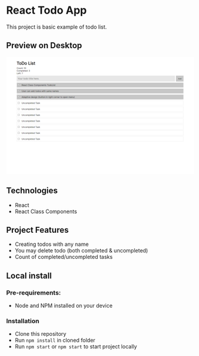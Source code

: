 # React Todo App

This project is basic example of todo list.

## Preview on Desktop

![Desktop Preview](./preview/desktop.png "Desktop 1440x900px")

## Technologies

- React
- React Class Components

## Project Features

- Creating todos with any name
- You may delete todo (both completed & uncompleted)
- Count of completed/uncompleted tasks

## Local install

### Pre-requirements:

- Node and NPM installed on your device

### Installation

- Clone this repository
- Run `npm install` in cloned folder
- Run `npm start` or `npm start` to start project locally
